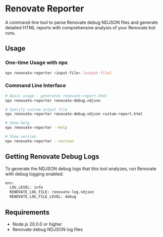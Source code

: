 # Renovate Reporter

A command-line tool to parse Renovate debug NDJSON files and generate detailed HTML reports with comprehensive analysis of your Renovate bot runs.

## Usage

### One-time Usage with npx
```bash
npx renovate-reporter <input-file> [output-file]
```

### Command Line Interface

```bash
# Basic usage - generates renovate-report.html
npx renovate-reporter renovate-debug.ndjson

# Specify custom output file
npx renovate-reporter renovate-debug.ndjson custom-report.html

# Show help
npx renovate-reporter --help

# Show version
npx renovate-reporter --version
```

## Getting Renovate Debug Logs

To generate the NDJSON debug logs that this tool analyzes, run Renovate with debug logging enabled:

```bash
env:
  LOG_LEVEL: info
  RENOVATE_LOG_FILE: renovate-log.ndjson
  RENOVATE_LOG_FILE_LEVEL: debug
```

## Requirements

- Node.js 20.0.0 or higher
- Renovate debug NDJSON log files
